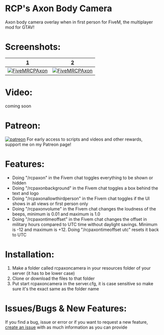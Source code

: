 # RCP's Axon Body Camera
Axon body camera overlay when in first person for FiveM, the multiplayer mod for GTAV!

# Screenshots:
<a href="https://www.rcpisawesome.co.uk/dev/FiveMRCPAxon/1.jpg" target="_blank">**1**</a>|<a href="https://www.rcpisawesome.co.uk/dev/FiveMRCPAxon/2.png" target="_blank">**2**</a>
:---:|:---:
<a href="https://www.rcpisawesome.co.uk/dev/FiveMRCPAxon/1.jpg" target="_blank"><img alt="FiveMRCPAxon" src="https://www.rcpisawesome.co.uk/dev/FiveMRCPAxon/1.jpg"></a>|<a href="https://www.rcpisawesome.co.uk/dev/FiveMRCPAxon/2.png" target="_blank"><img alt="FiveMRCPAxon" src="https://www.rcpisawesome.co.uk/dev/FiveMRCPAxon/2.png"></a>
# Video:
coming soon
# Patreon:
[![patreon](https://c5.patreon.com/external/favicon/favicon.ico)](https://www.patreon.com/RCPisAwesome)     For early access to scripts and videos and other rewards, support me on my Patreon page!
# Features:
- Doing "/rcpaxon" in the Fivem chat toggles everything to be shown or hidden
- Doing "/rcpaxonbackground" in the Fivem chat toggles a box behind the text and logo
- Doing "/rcpaxonallowthirdperson" in the Fivem chat toggles if the UI shows in all views or first person only
- Doing "/rcpaxonvolume" in the Fivem chat changes the loudness of the beeps, minimum is 0.01 and maximum is 1.0
- Doing "/rcpaxontimeoffset" in the Fivem chat changes the offset in military hours compared to UTC time without daylight savings. Minimum is -12 and maximum is +12. Doing "/rcpaxontimeoffset utc" resets it back to UTC
# Installation:
1. Make a folder called rcpaxoncamera in your resources folder of your server (it has to be lower case)
2. Clone or download the files to that folder
3. Put start rcpaxoncamera in the server.cfg, it is case sensitive so make sure it's the exact same as the folder name
# Issues/Bugs &amp; New Features:
If you find a bug, issue or error or if you want to request a new feature, [create an issue](https://github.com/RCPisAwesome/FiveMRCPAxonCamera/issues) with as much information as you can provide
